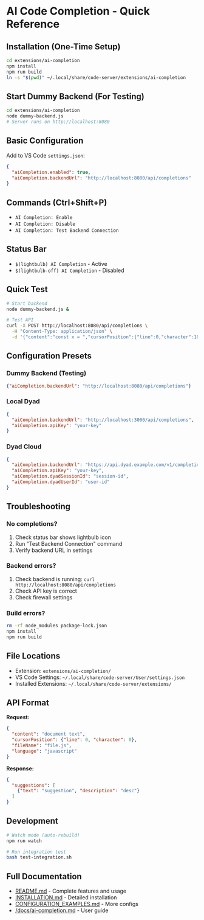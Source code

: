 # AI Code Completion - Quick Reference

## Installation (One-Time Setup)

```bash
cd extensions/ai-completion
npm install
npm run build
ln -s "$(pwd)" ~/.local/share/code-server/extensions/ai-completion
```

## Start Dummy Backend (For Testing)

```bash
cd extensions/ai-completion
node dummy-backend.js
# Server runs on http://localhost:8080
```

## Basic Configuration

Add to VS Code `settings.json`:

```json
{
  "aiCompletion.enabled": true,
  "aiCompletion.backendUrl": "http://localhost:8080/api/completions"
}
```

## Commands (Ctrl+Shift+P)

- `AI Completion: Enable`
- `AI Completion: Disable`
- `AI Completion: Test Backend Connection`

## Status Bar

- `$(lightbulb) AI Completion` - Active
- `$(lightbulb-off) AI Completion` - Disabled

## Quick Test

```bash
# Start backend
node dummy-backend.js &

# Test API
curl -X POST http://localhost:8080/api/completions \
  -H "Content-Type: application/json" \
  -d '{"content":"const x = ","cursorPosition":{"line":0,"character":10},"fileName":"test.js","language":"javascript"}'
```

## Configuration Presets

### Dummy Backend (Testing)
```json
{"aiCompletion.backendUrl": "http://localhost:8080/api/completions"}
```

### Local Dyad
```json
{
  "aiCompletion.backendUrl": "http://localhost:3000/api/completions",
  "aiCompletion.apiKey": "your-key"
}
```

### Dyad Cloud
```json
{
  "aiCompletion.backendUrl": "https://api.dyad.example.com/v1/completions",
  "aiCompletion.apiKey": "your-key",
  "aiCompletion.dyadSessionId": "session-id",
  "aiCompletion.dyadUserId": "user-id"
}
```

## Troubleshooting

### No completions?
1. Check status bar shows lightbulb icon
2. Run "Test Backend Connection" command
3. Verify backend URL in settings

### Backend errors?
1. Check backend is running: `curl http://localhost:8080/api/completions`
2. Check API key is correct
3. Check firewall settings

### Build errors?
```bash
rm -rf node_modules package-lock.json
npm install
npm run build
```

## File Locations

- Extension: `extensions/ai-completion/`
- VS Code Settings: `~/.local/share/code-server/User/settings.json`
- Installed Extensions: `~/.local/share/code-server/extensions/`

## API Format

**Request:**
```json
{
  "content": "document text",
  "cursorPosition": {"line": 0, "character": 0},
  "fileName": "file.js",
  "language": "javascript"
}
```

**Response:**
```json
{
  "suggestions": [
    {"text": "suggestion", "description": "desc"}
  ]
}
```

## Development

```bash
# Watch mode (auto-rebuild)
npm run watch

# Run integration test
bash test-integration.sh
```

## Full Documentation

- [README.md](README.md) - Complete features and usage
- [INSTALLATION.md](INSTALLATION.md) - Detailed installation
- [CONFIGURATION_EXAMPLES.md](CONFIGURATION_EXAMPLES.md) - More configs
- [/docs/ai-completion.md](../../docs/ai-completion.md) - User guide
